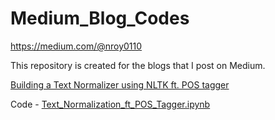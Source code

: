 # Medium_Blog_Codes
https://medium.com/@nroy0110


This repository is created for the blogs that I post on Medium.

[Building a Text Normalizer using NLTK ft. POS tagger](https://towardsdatascience.com/building-a-text-normalizer-using-nltk-ft-pos-tagger-e713e611db8)

Code - [Text_Normalization_ft_POS_Tagger.ipynb](https://github.com/royn5618/Medium_Blog_Codes/blob/master/Text_Normalization_ft_POS_Tagger.ipynb)


